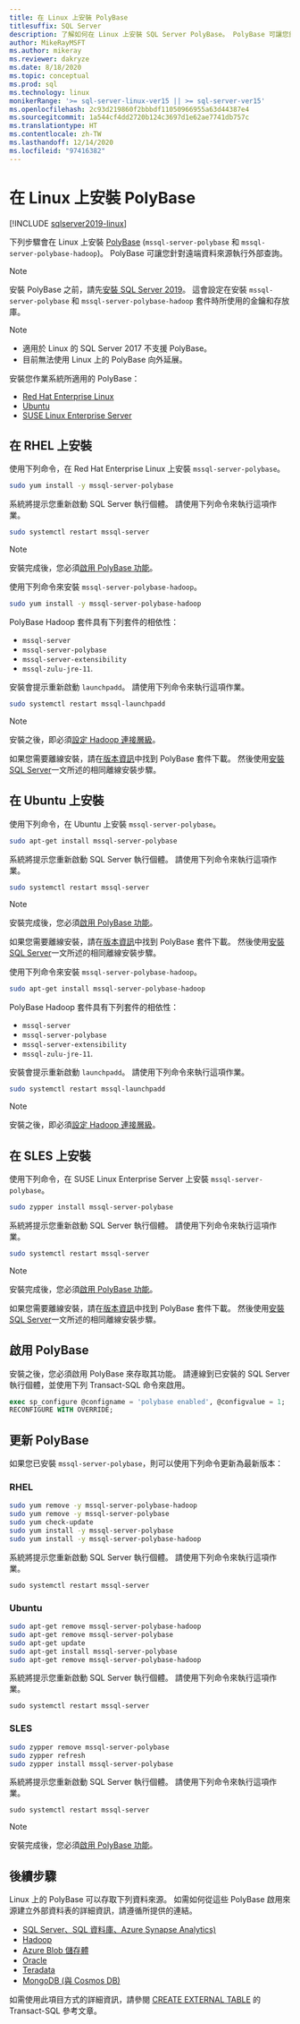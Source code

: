 ```yaml
---
title: 在 Linux 上安裝 PolyBase
titlesuffix: SQL Server
description: 了解如何在 Linux 上安裝 SQL Server PolyBase。 PolyBase 可讓您針對遠端資料來源執行外部查詢。
author: MikeRayMSFT
ms.author: mikeray
ms.reviewer: dakryze
ms.date: 8/18/2020
ms.topic: conceptual
ms.prod: sql
ms.technology: linux
monikerRange: '>= sql-server-linux-ver15 || >= sql-server-ver15'
ms.openlocfilehash: 2c93d219860f2bbbdf11050966955a63d44387e4
ms.sourcegitcommit: 1a544cf4dd2720b124c3697d1e62ae7741db757c
ms.translationtype: HT
ms.contentlocale: zh-TW
ms.lasthandoff: 12/14/2020
ms.locfileid: "97416382"
---
```

# <a name="install-polybase-on-linux"></a>在 Linux 上安裝 PolyBase

[!INCLUDE [sqlserver2019-linux](../../includes/applies-to-version/sqlserver2019-linux.md)]

下列步驟會在 Linux 上安裝 [PolyBase](../../relational-databases/polybase/polybase-guide.md) (`mssql-server-polybase` 和 `mssql-server-polybase-hadoop`)。 PolyBase 可讓您針對遠端資料來源執行外部查詢。

>[!NOTE]
> 安裝 PolyBase 之前，請先[安裝 SQL Server 2019](../../linux/sql-server-linux-setup.md#platforms)。 這會設定在安裝 `mssql-server-polybase` 和 `mssql-server-polybase-hadoop` 套件時所使用的金鑰和存放庫。

>[!NOTE]
>
> - 適用於 Linux 的 SQL Server 2017 不支援 PolyBase。
> - 目前無法使用 Linux 上的 PolyBase 向外延展。

安裝您作業系統所適用的 PolyBase：

- [Red Hat Enterprise Linux](#RHEL)
- [Ubuntu](#ubuntu)
- [SUSE Linux Enterprise Server](#SLES)

## <a name="install-on-rhel"></a><a name="RHEL"></a>在 RHEL 上安裝

使用下列命令，在 Red Hat Enterprise Linux 上安裝 `mssql-server-polybase`。 

```bash
sudo yum install -y mssql-server-polybase
```

系統將提示您重新啟動 SQL Server 執行個體。 請使用下列命令來執行這項作業。

```bash
sudo systemctl restart mssql-server
```

>[!NOTE]
>安裝完成後，您必須[啟用 PolyBase 功能](#enable)。

使用下列命令來安裝 `mssql-server-polybase-hadoop`。 

```bash
sudo yum install -y mssql-server-polybase-hadoop
```

PolyBase Hadoop 套件具有下列套件的相依性：
- `mssql-server`
- `mssql-server-polybase`
- `mssql-server-extensibility`
- `mssql-zulu-jre-11`. 

安裝會提示重新啟動 `launchpadd`。 請使用下列命令來執行這項作業。

```bash
sudo systemctl restart mssql-launchpadd
```

>[!NOTE]
>安裝之後，即必須[設定 Hadoop 連接層級](../../database-engine/configure-windows/polybase-connectivity-configuration-transact-sql.md#c-set-hadoop-connectivity)。

如果您需要離線安裝，請在[版本資訊](../../linux/sql-server-linux-release-notes.md)中找到 PolyBase 套件下載。 然後使用[安裝 SQL Server](../../linux/sql-server-linux-setup.md#offline)一文所述的相同離線安裝步驟。

## <a name="install-on-ubuntu"></a><a name="ubuntu"></a>在 Ubuntu 上安裝

使用下列命令，在 Ubuntu 上安裝 `mssql-server-polybase`。 

```bash
sudo apt-get install mssql-server-polybase
```

系統將提示您重新啟動 SQL Server 執行個體。 請使用下列命令來執行這項作業。

```bash
sudo systemctl restart mssql-server
```

>[!NOTE]
>安裝完成後，您必須[啟用 PolyBase 功能](#enable)。

如果您需要離線安裝，請在[版本資訊](../../linux/sql-server-linux-release-notes.md)中找到 PolyBase 套件下載。 然後使用[安裝 SQL Server](../../linux/sql-server-linux-setup.md#offline)一文所述的相同離線安裝步驟。

使用下列命令來安裝 `mssql-server-polybase-hadoop`。 

```bash
sudo apt-get install mssql-server-polybase-hadoop
```

PolyBase Hadoop 套件具有下列套件的相依性：
- `mssql-server`
- `mssql-server-polybase`
- `mssql-server-extensibility`
- `mssql-zulu-jre-11`. 

安裝會提示重新啟動 `launchpadd`。 請使用下列命令來執行這項作業。

```bash
sudo systemctl restart mssql-launchpadd
```

>[!NOTE]
>安裝之後，即必須[設定 Hadoop 連接層級](../../relational-databases/polybase/polybase-configure-hadoop.md#configure-hadoop-connectivity)。

## <a name="install-on-sles"></a><a name="SLES"></a>在 SLES 上安裝

使用下列命令，在 SUSE Linux Enterprise Server 上安裝 `mssql-server-polybase`。 

```bash
sudo zypper install mssql-server-polybase
```

系統將提示您重新啟動 SQL Server 執行個體。 請使用下列命令來執行這項作業。

```bash
sudo systemctl restart mssql-server
```

>[!NOTE]
>安裝完成後，您必須[啟用 PolyBase 功能](#enable)。

如果您需要離線安裝，請在[版本資訊](../../linux/sql-server-linux-release-notes.md)中找到 PolyBase 套件下載。 然後使用[安裝 SQL Server](../../linux/sql-server-linux-setup.md#offline)一文所述的相同離線安裝步驟。


## <a name="enable-polybase"></a><a name="enable"></a> 啟用 PolyBase

安裝之後，您必須啟用 PolyBase 來存取其功能。 請連線到已安裝的 SQL Server 執行個體，並使用下列 Transact-SQL 命令來啟用。

```sql
exec sp_configure @configname = 'polybase enabled', @configvalue = 1;
RECONFIGURE WITH OVERRIDE;
```

## <a name="update-polybase"></a>更新 PolyBase

如果您已安裝 `mssql-server-polybase`，則可以使用下列命令更新為最新版本：

### <a name="rhel"></a>RHEL

```bash
sudo yum remove -y mssql-server-polybase-hadoop
sudo yum remove -y mssql-server-polybase
sudo yum check-update
sudo yum install -y mssql-server-polybase
sudo yum install -y mssql-server-polybase-hadoop
```

系統將提示您重新啟動 SQL Server 執行個體。 請使用下列命令來執行這項作業。

```
sudo systemctl restart mssql-server
```

### <a name="ubuntu"></a>Ubuntu

```bash
sudo apt-get remove mssql-server-polybase-hadoop
sudo apt-get remove mssql-server-polybase
sudo apt-get update 
sudo apt-get install mssql-server-polybase
sudo apt-get remove mssql-server-polybase-hadoop
```

系統將提示您重新啟動 SQL Server 執行個體。 請使用下列命令來執行這項作業。

```
sudo systemctl restart mssql-server
```

### <a name="sles"></a>SLES

```bash
sudo zypper remove mssql-server-polybase
sudo zypper refresh
sudo zypper install mssql-server-polybase
```

系統將提示您重新啟動 SQL Server 執行個體。 請使用下列命令來執行這項作業。

```
sudo systemctl restart mssql-server
```

>[!NOTE]
>安裝完成後，您必須[啟用 PolyBase 功能](#enable)。

## <a name="next-steps"></a>後續步驟

Linux 上的 PolyBase 可以存取下列資料來源。 如需如何從這些 PolyBase 啟用來源建立外部資料表的詳細資訊，請遵循所提供的連結。 

- [SQL Server、SQL 資料庫、Azure Synapse Analytics)](../../relational-databases/polybase/polybase-configure-sql-server.md)
- [Hadoop](../../relational-databases/polybase/polybase-configure-hadoop.md)
- [Azure Blob 儲存體](../../relational-databases/polybase/polybase-configure-azure-blob-storage.md)
- [Oracle](../../relational-databases/polybase/polybase-configure-oracle.md)
- [Teradata](../../relational-databases/polybase/polybase-configure-teradata.md)
- [MongoDB (與 Cosmos DB)](../../relational-databases/polybase/polybase-configure-mongodb.md)

如需使用此項目方式的詳細資訊，請參閱 [CREATE EXTERNAL TABLE](../../t-sql/statements/create-external-table-transact-sql.md) 的 Transact-SQL 參考文章。
